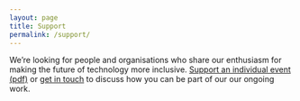 ```yaml
---
layout: page
title: Support
permalink: /support/
---
```


We’re looking for people and organisations who share our enthusiasm for making the future of technology more inclusive. [Support an individual event (pdf)](/downloads/sponsorathingscamp.pdf) or [get in touch](/connect) to discuss how you can be part of our our ongoing work.